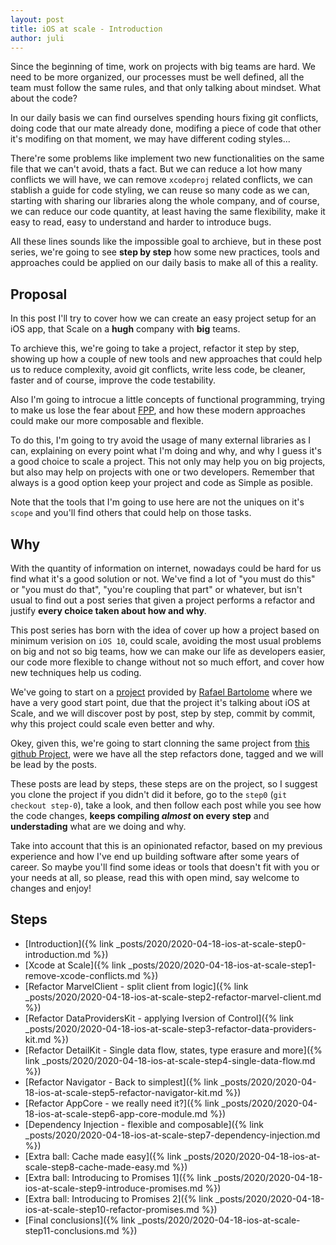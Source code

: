 ```yaml
---
layout: post
title: iOS at scale - Introduction
author: juli
---
```


Since the beginning of time, work on projects with big teams are hard. We need to be more organized, our processes must be well defined, all the team must follow the same rules, and that only talking about mindset. What about the code?

In our daily basis we can find ourselves spending hours fixing git conflicts, doing code that our mate already done, modifing a piece of code that other it's modifing on that moment, we may have different coding styles... 

There're some problems like implement two new functionalities on the same file that we can't avoid, thats a fact. But we can reduce a lot how many conflicts we will have, we can remove `xcodeproj` related conflicts, we can stablish a guide for code styling, we can reuse so many code as we can, starting with sharing our libraries along the whole company, and of course, we can reduce our code quantity, at least having the same flexibility, make it easy to read, easy to understand and harder to introduce bugs.

All these lines sounds like the impossible goal to archieve, but in these post series, we're going to see **step by step** how some new practices, tools and approaches could be applied on our daily basis to make all of this a reality.

## Proposal

In this post I'll try to cover how we can create an easy project setup for an iOS app, that Scale on a **hugh** company with **big** teams.

To archieve this, we're going to take a project, refactor it step by step, showing up how a couple of new tools and new approaches that could help us to reduce complexity, avoid git conflicts, write less code, be cleaner, faster and of course, improve the code testability.

Also I'm going to introcue a little concepts of functional programming, trying to make us lose the fear about [FPP](https://www.geeksforgeeks.org/functional-programming-paradigm/), and how these modern approaches could make our more composable and flexible.

To do this, I'm going to try avoid the usage of many external libraries as I can, explaining on every point what I'm doing and why, and why I guess it's a good choice to scale a project. This not only may help you on big projects, but also may help on projects with one or two developers. Remember that always is a good option keep your project and code as Simple as posible.

Note that the tools that I'm going to use here are not the uniques on it's `scope` and you'll find others that could help on those tasks. 

## Why

With the quantity of information on internet, nowadays could be hard for us find what it's a good solution or not. We've find a lot of "you must do this" or "you must do that", "you're coupling that part" or whatever, but isn't usual to find out a post series that given a project performs a refactor and justify **every choice taken about how and why**.

This post series has born with the idea of cover up how a project based on minimum verision on `iOS 10`, could scale, avoiding the most usual problems on big and not so big teams, how we can make our life as developers easier, our code more flexible to change without not so much effort, and cover how new techniques help us coding.

We've going to start on a [project](https://github.com/JulianAlonso/excelsior) provided by [Rafael Bartolome](https://twitter.com/RafaelBartolome) where we have a very good start point, due that the project it's talking about iOS at Scale, and we will discover post by post, step by step, commit by commit, why this project could scale even better and why.

Okey, given this, we're going to start clonning the same project from [this github Project](https://github.com/JulianAlonso/excelsior), were we have all the step refactors done, tagged and we will be lead by the posts.

These posts are lead by steps, these steps are on the project, so I suggest you clone the project if you didn't did it before, go to the `step0` (`git checkout step-0`), take a look, and then follow each post while you see how the code changes, **keeps compiling _almost_ on every step** and **understading** what are we doing and why.

Take into account that this is an opinionated refactor, based on my previous experience and how I've end up building software after some years of career. So maybe you'll find some ideas or tools that doesn't fit with you or your needs at all, so please, read this with open mind, say welcome to changes and enjoy!

## Steps

- [Introduction]({% link _posts/2020/2020-04-18-ios-at-scale-step0-introduction.md %})
- [Xcode at Scale]({% link _posts/2020/2020-04-18-ios-at-scale-step1-remove-xcode-conflicts.md %})
- [Refactor MarvelClient - split client from logic]({% link _posts/2020/2020-04-18-ios-at-scale-step2-refactor-marvel-client.md %})
- [Refactor DataProvidersKit - applying Iversion of Control]({% link _posts/2020/2020-04-18-ios-at-scale-step3-refactor-data-providers-kit.md %})
- [Refactor DetailKit - Single data flow, states, type erasure and more]({% link _posts/2020/2020-04-18-ios-at-scale-step4-single-data-flow.md %})
- [Refactor Navigator - Back to simplest]({% link _posts/2020/2020-04-18-ios-at-scale-step5-refactor-navigator-kit.md %})
- [Refactor AppCore - we really need it?]({% link _posts/2020/2020-04-18-ios-at-scale-step6-app-core-module.md %})
- [Dependency Injection - flexible and composable]({% link _posts/2020/2020-04-18-ios-at-scale-step7-dependency-injection.md %})
- [Extra ball: Cache made easy]({% link _posts/2020/2020-04-18-ios-at-scale-step8-cache-made-easy.md %})
- [Extra ball: Introducing to Promises 1]({% link _posts/2020/2020-04-18-ios-at-scale-step9-introduce-promises.md %})
- [Extra ball: Introducing to Promises 2]({% link _posts/2020/2020-04-18-ios-at-scale-step10-refactor-promises.md %})
- [Final conclusions]({% link _posts/2020/2020-04-18-ios-at-scale-step11-conclusions.md %})
